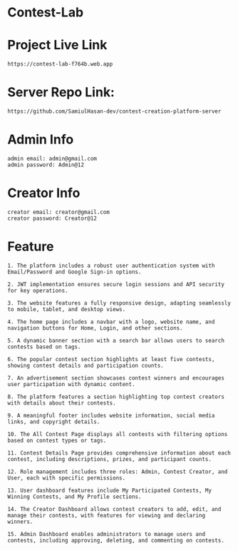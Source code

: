 # Contest-Lab

# Project Live Link
    https://contest-lab-f764b.web.app

# Server Repo Link:
    https://github.com/SamiulHasan-dev/contest-creation-platform-server

# Admin Info
    admin email: admin@gmail.com
    admin password: Admin@12

# Creator Info
    creator email: creator@gmail.com
    creator password: Creator@12

# Feature
    1. The platform includes a robust user authentication system with Email/Password and Google Sign-in options.

    2. JWT implementation ensures secure login sessions and API security for key operations.

    3. The website features a fully responsive design, adapting seamlessly to mobile, tablet, and desktop views.

    4. The home page includes a navbar with a logo, website name, and navigation buttons for Home, Login, and other sections.

    5. A dynamic banner section with a search bar allows users to search contests based on tags.

    6. The popular contest section highlights at least five contests, showing contest details and participation counts.

    7. An advertisement section showcases contest winners and encourages user participation with dynamic content.

    8. The platform features a section highlighting top contest creators with details about their contests.

    9. A meaningful footer includes website information, social media links, and copyright details.

    10. The All Contest Page displays all contests with filtering options based on contest types or tags.

    11. Contest Details Page provides comprehensive information about each contest, including descriptions, prizes, and participant counts.

    12. Role management includes three roles: Admin, Contest Creator, and User, each with specific permissions.

    13. User dashboard features include My Participated Contests, My Winning Contests, and My Profile sections.

    14. The Creator Dashboard allows contest creators to add, edit, and manage their contests, with features for viewing and declaring winners.

    15. Admin Dashboard enables administrators to manage users and contests, including approving, deleting, and commenting on contests.
